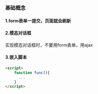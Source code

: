 ### 基础概念
#### 1.form表单一提交，页面就会刷新
#### 2.模态对话框
实现模态对话框时，不要用form表单，用ajax
#### 3.嵌入脚本
```html
<script>
    function func(){
      ...
    }
</script>
```
